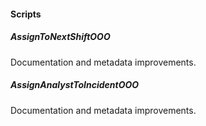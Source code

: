 
#### Scripts
##### AssignToNextShiftOOO
Documentation and metadata improvements.
##### AssignAnalystToIncidentOOO
Documentation and metadata improvements.
